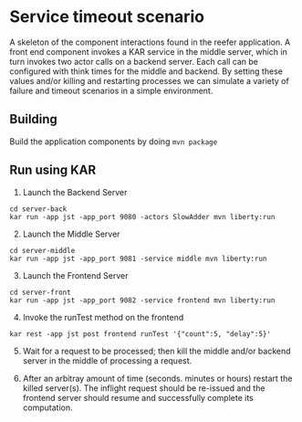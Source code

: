 <!--
# Copyright IBM Corporation 2020,2022
#
# Licensed under the Apache License, Version 2.0 (the "License");
# you may not use this file except in compliance with the License.
# You may obtain a copy of the License at
#
#     http://www.apache.org/licenses/LICENSE-2.0
#
# Unless required by applicable law or agreed to in writing, software
# distributed under the License is distributed on an "AS IS" BASIS,
# WITHOUT WARRANTIES OR CONDITIONS OF ANY KIND, either express or implied.
# See the License for the specific language governing permissions and
# limitations under the License.
-->

# Service timeout scenario

A skeleton of the component interactions found in the reefer application.
A front end component invokes a KAR service in the middle server,
which in turn invokes two actor calls on a backend server.
Each call can be configured with think times for the middle and
backend.  By setting these values and/or killing and restarting
processes we can simulate a variety of failure and timeout
scenarios in a simple environment.


## Building
Build the application components by doing `mvn package`


## Run using KAR

1. Launch the Backend Server
```shell
cd server-back
kar run -app jst -app_port 9080 -actors SlowAdder mvn liberty:run
```

2. Launch the Middle Server
```shell
cd server-middle
kar run -app jst -app_port 9081 -service middle mvn liberty:run
```

3. Launch the Frontend Server
```shell
cd server-front
kar run -app jst -app_port 9082 -service frontend mvn liberty:run
```

4. Invoke the runTest method on the frontend
```shell
kar rest -app jst post frontend runTest '{"count":5, "delay":5}'
```

5. Wait for a request to be processed; then kill the middle and/or
backend server in the middle of processing a request.

6. After an arbitray amount of time (seconds. minutes or hours)
restart the killed server(s). The inflight request should be re-issued
and the frontend server should resume and successfully complete its
computation.
